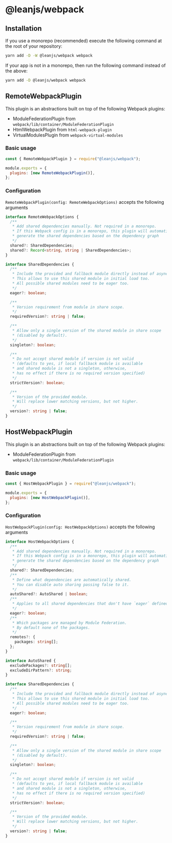 # @leanjs/webpack

## Installation

If you use a monorepo (recommended) execute the following command at the root of your repository:

```sh
yarn add -D -W @leanjs/webpack webpack
```

If your app is not in a monorepo, then run the following command instead of the above:

```sh
yarn add -D @leanjs/webpack webpack
```

## RemoteWebpackPlugin

This plugin is an abstractions built on top of the following Webpack plugins:

- ModuleFederationPlugin from `webpack/lib/container/ModuleFederationPlugin`
- HtmlWebpackPlugin from `html-webpack-plugin`
- VirtualModulesPlugin from `webpack-virtual-modules`

### Basic usage

```js
const { RemoteWebpackPlugin } = require("@leanjs/webpack");

module.exports = {
  plugins: [new RemoteWebpackPlugin()],
};
```

### Configuration

`RemoteWebpackPlugin(config: RemoteWebpackOptions)` accepts the following arguments

```ts
interface RemoteWebpackOptions {
  /**
   * Add shared dependencies manually. Not required in a monorepo.
   * If this Webpack config is in a monorepo, this plugin will automatically
   * generate the shared dependencies based on the dependency graph
   */
  shared?: SharedDependencies;
  shared?: Record<string, string | SharedDependencies>;
}

interface SharedDependencies {
  /**
   * Include the provided and fallback module directly instead of async.
   * This allows to use this shared module in initial load too.
   * All possible shared modules need to be eager too.
   */
  eager?: boolean;

  /**
   * Version requirement from module in share scope.
   */
  requiredVersion?: string | false;

  /**
   * Allow only a single version of the shared module in share scope
   * (disabled by default).
   */
  singleton?: boolean;

  /**
   * Do not accept shared module if version is not valid
   * (defaults to yes, if local fallback module is available
   * and shared module is not a singleton, otherwise,
   * has no effect if there is no required version specified)
   */
  strictVersion?: boolean;

  /**
   * Version of the provided module.
   * Will replace lower matching versions, but not higher.
   */
  version?: string | false;
}
```

## HostWebpackPlugin

This plugin is an abstractions built on top of the following Webpack plugins:

- ModuleFederationPlugin from `webpack/lib/container/ModuleFederationPlugin`

### Basic usage

```js
const { HostWebpackPlugin } = require("@leanjs/webpack");

module.exports = {
  plugins: [new HostWebpackPlugin()],
};
```

### Configuration

`HostWebpackPlugin(config: HostWebpackOptions)` accepts the following arguments

```ts
interface HostWebpackOptions {
  /**
   * Add shared dependencies manually. Not required in a monorepo.
   * If this Webpack config is in a monorepo, this plugin will automatically
   * generate the shared dependencies based on the dependency graph
   */
  shared?: SharedDependencies;
  /**
   * Define what dependencies are automatically shared.
   * You can disable auto sharing passing false to it.
   */
  autoShared?: AutoShared | boolean;
  /**
   * Applies to all shared dependencies that don't have `eager` defined.
   */
  eager?: boolean;
  /**
   * Which packages are managed by Module Federation.
   * By default none of the packages.
   */
  remotes?: {
    packages: string[];
  };
}

interface AutoShared {
  excludePackages?: string[];
  excludeDirPattern?: string;
}

interface SharedDependencies {
  /**
   * Include the provided and fallback module directly instead of async.
   * This allows to use this shared module in initial load too.
   * All possible shared modules need to be eager too.
   */
  eager?: boolean;

  /**
   * Version requirement from module in share scope.
   */
  requiredVersion?: string | false;

  /**
   * Allow only a single version of the shared module in share scope
   * (disabled by default).
   */
  singleton?: boolean;

  /**
   * Do not accept shared module if version is not valid
   * (defaults to yes, if local fallback module is available
   * and shared module is not a singleton, otherwise,
   * has no effect if there is no required version specified)
   */
  strictVersion?: boolean;

  /**
   * Version of the provided module.
   * Will replace lower matching versions, but not higher.
   */
  version?: string | false;
}
```
